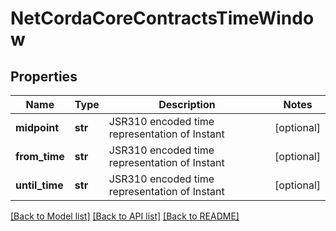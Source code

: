 # NetCordaCoreContractsTimeWindow

## Properties
Name | Type | Description | Notes
------------ | ------------- | ------------- | -------------
**midpoint** | **str** | JSR310 encoded time representation of Instant | [optional] 
**from_time** | **str** | JSR310 encoded time representation of Instant | [optional] 
**until_time** | **str** | JSR310 encoded time representation of Instant | [optional] 

[[Back to Model list]](../README.md#documentation-for-models) [[Back to API list]](../README.md#documentation-for-api-endpoints) [[Back to README]](../README.md)


